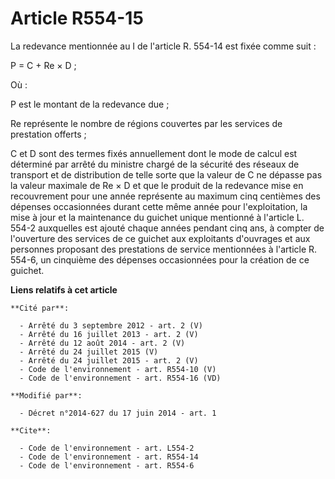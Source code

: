 # Article R554-15

La redevance mentionnée au I de l'article R. 554-14 est fixée comme suit : 

P = C + Re × D  ; 

Où : 

P est le montant de la redevance due ; 

Re représente le nombre de régions couvertes par les services de prestation offerts ; 

C et D sont des termes fixés annuellement dont le mode de calcul est déterminé par arrêté du ministre chargé de la sécurité
des réseaux de transport et de distribution de telle sorte que la valeur de C ne dépasse pas la valeur maximale de Re × D et
que le produit de la redevance mise en recouvrement pour une année représente au maximum cinq centièmes des dépenses
occasionnées durant cette même année pour l'exploitation, la mise à jour et la maintenance du guichet unique mentionné à
l'article L. 554-2 auxquelles est ajouté chaque années pendant cinq ans, à compter de l'ouverture des services de ce guichet
aux exploitants d'ouvrages et aux personnes proposant des prestations de service mentionnées à l'article R. 554-6, un
cinquième des dépenses occasionnées pour la création de ce guichet.

**Liens relatifs à cet article**

	**Cité par**:

	  - Arrêté du 3 septembre 2012 - art. 2 (V)
	  - Arrêté du 16 juillet 2013 - art. 2 (V)
	  - Arrêté du 12 août 2014 - art. 2 (V)
	  - Arrêté du 24 juillet 2015 (V)
	  - Arrêté du 24 juillet 2015 - art. 2 (V)
	  - Code de l'environnement - art. R554-10 (V)
	  - Code de l'environnement - art. R554-16 (VD)

	**Modifié par**:

	  - Décret n°2014-627 du 17 juin 2014 - art. 1

	**Cite**:

	  - Code de l'environnement - art. L554-2
	  - Code de l'environnement - art. R554-14
	  - Code de l'environnement - art. R554-6
